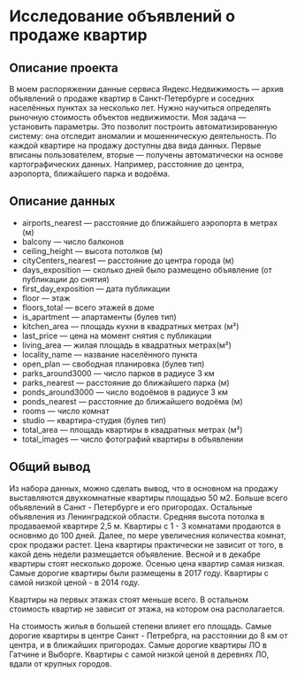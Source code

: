 # Исследование объявлений о продаже квартир

## Описание проекта
В моем распоряжении данные сервиса Яндекс.Недвижимость — архив объявлений о продаже квартир в Санкт-Петербурге и соседних населённых пунктах за несколько лет. Нужно научиться определять рыночную стоимость объектов недвижимости. Моя задача — установить параметры. Это позволит построить автоматизированную систему: она отследит аномалии и мошенническую деятельность.
По каждой квартире на продажу доступны два вида данных. Первые вписаны пользователем, вторые — получены автоматически на основе картографических данных. Например, расстояние до центра, аэропорта, ближайшего парка и водоёма.

## Описание данных

- airports_nearest — расстояние до ближайшего аэропорта в метрах (м)
- balcony — число балконов
- ceiling_height — высота потолков (м)
- cityCenters_nearest — расстояние до центра города (м)
- days_exposition — сколько дней было размещено объявление (от публикации до снятия)
- first_day_exposition — дата публикации
- floor — этаж
- floors_total — всего этажей в доме
- is_apartment — апартаменты (булев тип)
- kitchen_area — площадь кухни в квадратных метрах (м²)
- last_price — цена на момент снятия с публикации
- living_area — жилая площадь в квадратных метрах(м²)
- locality_name — название населённого пункта
- open_plan — свободная планировка (булев тип)
- parks_around3000 — число парков в радиусе 3 км
- parks_nearest — расстояние до ближайшего парка (м)
- ponds_around3000 — число водоёмов в радиусе 3 км
- ponds_nearest — расстояние до ближайшего водоёма (м)
- rooms — число комнат
- studio — квартира-студия (булев тип)
- total_area — площадь квартиры в квадратных метрах (м²)
- total_images — число фотографий квартиры в объявлении

## Общий вывод
Из набора данных, можно сделать вывод, что в основном на продажу выставляются двухкомнатные квартиры площадью 50 м2. Больше всего объявлений в Санкт - Петербурге и его пригородах. Остальные объявления из Ленинградской области. Средняя высота потолка в продаваемой квартире 2,5 м. Квартиры с 1 - 3 комнатами продаются в основнмо до 100 дней. Далее, по мере увеличесния количества комнат, срок продажи растет. Цена квартиры практически не зависит от того, в какой день недели размещается объявление. Весной и в декабре квартиры стоят несколько дороже. Осенью цена квартир самая низкая. Самые дорогие квартиры были размещены в 2017 году. Квартиры с самой низкой ценой - в 2014 году.

Квартиры на первых этажах стоят меньше всего. В остальном стоимость квартир не зависит от этажа, на котором она располагается.

На стоимость жилья в большей степени влияет его площадь. Самые дорогие квартиры в центре Санкт - Петребрга, на расстоянии до 8 км от центра, и в ближайших пригородах. Самые дорогие квартиры ЛО в Гатчине и Выборге. Квартиры с самой низкой ценой в деревнях ЛО, вдали от крупных городов.
